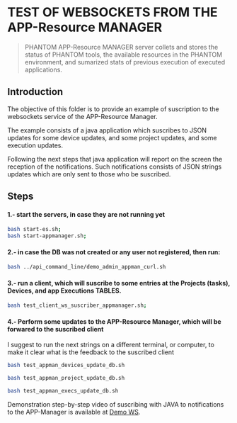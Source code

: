 # TEST OF WEBSOCKETS FROM THE APP-Resource MANAGER

> PHANTOM APP-Resource MANAGER server collets and stores the status of PHANTOM tools, the available resources in the PHANTOM environment, and sumarized stats of previous execution of executed applications.

## Introduction

The objective of this folder is to provide an example of suscription to the websockets service of the APP-Resource Manager.

The example consists of a java application which suscribes to JSON updates for some device updates, and some project updates, and some execution updates.

Following the next steps that java application will report on the screen the reception of the notifications.
Such notifications consists of JSON strings updates which are only sent to those who be suscribed.

## Steps


#### 1.- start the servers, in case they are not running yet
```bash
bash start-es.sh;
bash start-appmanager.sh;
```
#### 2.- in case the DB was not created or any user not registered, then run:
```bash
bash ../api_command_line/demo_admin_appman_curl.sh
```

#### 3.- run a client, which will suscribe to some entries at the Projects (tasks), Devices, and app Executions TABLES.
```bash
bash test_client_ws_suscriber_appmanager.sh;
```

#### 4.- Perform some updates to the APP-Resource Manager, which will be forwared to the suscribed client

I suggest to run the next strings on a different terminal, or computer, to make it clear what is the feedback to the suscribed client

```bash
bash test_appman_devices_update_db.sh
```

```bash
bash test_appman_project_update_db.sh
```

```bash
bash test_appman_execs_update_db.sh
```


Demonstration step-by-step video of suscribing with JAVA to notifications to the APP-Manager is available at [Demo WS][Demo WS].

[Demo WS]: https://www.youtube.com/watch?v=NByRNFJG1tI
